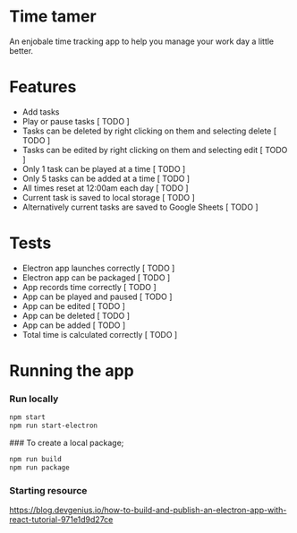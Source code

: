 # Time tamer 
An enjobale time tracking app to help you manage your work day a little better.

# Features
- Add tasks 
- Play or pause tasks  [ TODO ]
- Tasks can be deleted by right clicking on them and selecting delete  [ TODO ]
- Tasks can be edited by right clicking on them and selecting edit  [ TODO ]
- Only 1 task can be played at a time  [ TODO ]
- Only 5 tasks can be added at a time  [ TODO ]
- All times reset at 12:00am each day  [ TODO ]
- Current task is saved to local storage [ TODO ]
- Alternatively current tasks are saved to Google Sheets [ TODO ]

# Tests 
- Electron app launches correctly [ TODO ]
- Electron app can be packaged [ TODO ]
- App records time correctly [ TODO ]
- App can be played and paused [ TODO ]
- App can be edited [ TODO ]
- App can be deleted [ TODO ]
- App can be added [ TODO ]
- Total time is calculated correctly [ TODO ]

# Running the app 
### Run locally 
``` bash 
npm start
npm run start-electron
```

### To create a local package;

```bash 
npm run build
npm run package
```


### Starting resource 
https://blog.devgenius.io/how-to-build-and-publish-an-electron-app-with-react-tutorial-971e1d9d27ce